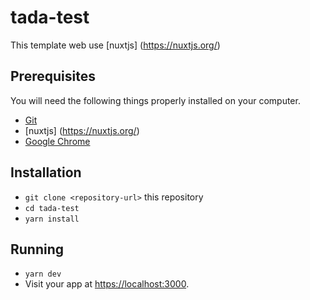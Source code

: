# tada-test
This template web use [nuxtjs] (https://nuxtjs.org/)

## Prerequisites

You will need the following things properly installed on your computer.

* [Git](https://git-scm.com/)
* [nuxtjs] (https://nuxtjs.org/)
* [Google Chrome](https://google.com/chrome/)

## Installation

* `git clone <repository-url>` this repository
* `cd tada-test`
* `yarn install`

## Running
* `yarn dev`
* Visit your app at [https://localhost:3000](http://localhost:3000).
